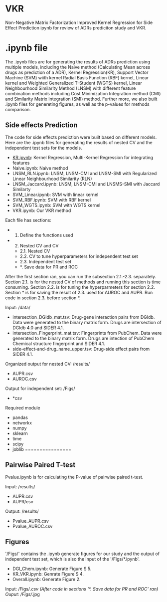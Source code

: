 # VKR
Non-Negative Matrix Factorization Improved Kernel Regression for Side Effect Prediction
ipynb for review of ADRs prediciton study and VKR.


# .ipynb file
The .ipynb files are for generating the results of ADRs prediction using multiple models, including the Naive method (Calculating Mean across drugs as prediction of a ADR), Kernel Regression(KR), Support Vector Machine (SVM) wiith kernel Radial Basis Function (RBF) kernel, Linear kernel and Weighted Generalized T-Student (WGTS) kernel, Linear Neighbourhood Similarity Method (LNSM) with different feature combination methods including Cost Minimization Integration method (CMI) and Similarity Matrix Integration (SMI) method. Further more, we also built .ipynb files for genereting figures, as well as the p-values for methods comparison.


## Side effects Prediction

The code for side effects prediction were built based on different models. Here are the .ipynb files for generating the results of nested CV and the independent test sets 
for the models. 
- [KR.ipynb](https://github.com/YezhaoZhong/VKR/blob/main/KR.ipynb): Kernel Regression, Multi-Kernel Regression for integrating features
- Naive.ipynb: Naive method
- LNSM_RLN.ipynb: LNSM, LNSM-CMI and LNSM-SMI with Regularized Linear Neighbourhood Similarity (RLN)
- LNSM_Jaccard.ipynb: LNSM, LNSM-CMI and LNSMS-SMI with Jaccard Similarty
- SVM_Linear.ipynb: SVM with linear kernel
- SVM_RBF.ipynb: SVM with RBF kernel
- SVM_WGTS.ipynb: SVM with WGTS kernel
- VKR.ipynb: Our VKR method

Each file has sections: 

* 1. Define the functions used
* 2. Nested CV and CV
    * 2.1. Nested CV
    * 2.2. CV to tune hyperparameters for independent test set
    * 2.3. Independent test set
    * \*. Save data for PR and ROC

After the first section ran, you can run the subsection 2.1.-2.3. separately. Section 2.1. is for the nested CV of methods and running this section is time consuming. Section 2.2. is for tuning the hyperparmeters for section 2.2. Section \* is for saving the result of 2.3. used for AUROC and AUPR. Run code in section 2.3. before section \*. 

Input: /data/
- intersection_DGIdb_mat.tsv: Drug-gene interaction pairs from DGIdb. Data were generated to the binary matrix form. Drugs are intersection of DGIdb 4.0 and SIDER 4.1.
- intersection_Fingerprint_mat.tsv: Fingerprints from PubChem. Data were generated to the binary matrix form. Drugs are intection of PubChem Chemical structure fingerprint and SIDER 4.1.
- side-effect-and-drug_name_upper.tsv: Drug-side effect pairs from SIDER 4.1.

Organized output for nested CV: /results/
- AUPR.csv
- AUROC.csv

Output for independent set: /Figs/
- \*csv

Required module
- pandas
- networkx
- numpy
- sklearn
- time
- scipy
- joblib
================


## Pairwise Paired T-test

Pvalue.ipynb is for calculating the P-value of pairwise paired t-test. 

Input: /results/
- AUPR.csv
- AUPR/csv

Output: /results/
- Pvalue_AUPR.csv
- Pvalue_AUROC.csv


## Figures

'/Figs/' contains the .ipynb generate figures for our study and the output of independent test set, which is also the input of the '/Figs/\*.ipynb'.

- DGI_Chem.ipynb: Generate Figure S 5.
- KR_VKR.ipynb: Genrate Figure S 4.
- Overall.ipynb: Generate Figure 2.

Input: /Figs/*.csv (After code in sections '\*. Save data for PR and ROC' ran)
Ouput: /Figs/*.jpg

